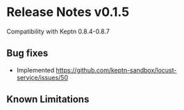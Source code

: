 # Release Notes v0.1.5

Compatibility with Keptn 0.8.4-0.8.7

## Bug fixes

- Implemented https://github.com/keptn-sandbox/locust-service/issues/50


## Known Limitations

